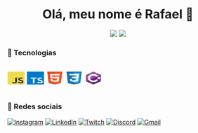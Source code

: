 
<h1 align="center">Olá, meu nome é Rafael 👋</h1>

<div align="center">
  <img height="180em" src="https://github-readme-stats.vercel.app/api?username=rafael-cleber&show_icons=true&theme=radical&include_all_commits=true"/>
  <img height="180em" src="https://github-readme-stats.vercel.app/api/top-langs/?username=rafael-cleber&layout=compact&langs_count=7&theme=radical"/>
</div>


### 🚀 Tecnologias

<div style="display: inline_block"><br/>
  <img align="center" alt="JS" height="30" width="40" src="https://raw.githubusercontent.com/devicons/devicon/master/icons/javascript/javascript-original.svg">
  <img align="center" alt="TS" height="30" width="40" src="https://raw.githubusercontent.com/devicons/devicon/master/icons/typescript/typescript-original.svg">
  <img align="center" alt="HTML" height="30" width="40" src="https://raw.githubusercontent.com/devicons/devicon/master/icons/html5/html5-original.svg">
  <img align="center" alt="CSS" height="30" width="40" src="https://raw.githubusercontent.com/devicons/devicon/master/icons/css3/css3-original.svg">
  <img align="center" alt="CSharp" height="30" width="40" src="https://raw.githubusercontent.com/devicons/devicon/master/icons/csharp/csharp-original.svg">
</div>

<br/>

### 📱 Redes sociais

[![Instagram](https://img.shields.io/badge/Instagram-purple?style=for-the-badge&logo=instagram&logoColor=white)](https://instagram.com/rafael__cleber) 
[![LinkedIn](https://img.shields.io/badge/LinkedIn-blue?style=for-the-badge&logo=linkedin&logoColor=white)](https://linkedin.com/in/)
[![Twitch](https://img.shields.io/badge/Twitch-6441A4?style=for-the-badge&logo=twitch&logoColor=white)](https://twitch.tv/SEU_CANAL)
[![Discord](https://img.shields.io/badge/Discord-7289DA?style=for-the-badge&logo=discord&logoColor=white)](https://discord.gg/SEULINK)
[![Gmail](https://img.shields.io/badge/Gmail-D14836?style=for-the-badge&logo=gmail&logoColor=white)](mailto:SEUEMAIL@gmail.com)
